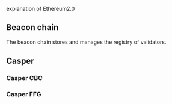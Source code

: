 explanation of Ethereum2.0

## Beacon chain

The beacon chain stores and manages the registry of validators. 

## Casper

### Casper CBC

### Casper FFG